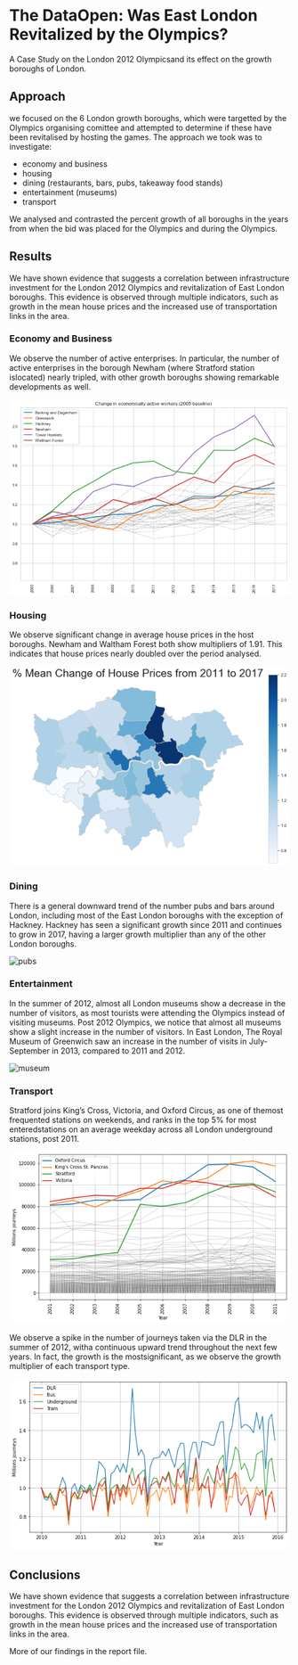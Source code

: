 # The DataOpen: Was East London Revitalized by the Olympics?
A Case Study on the London 2012 Olympicsand its effect on the growth boroughs of London.

## Approach 
we focused on the 6 London growth boroughs, which were targetted by the Olympics organising comittee and attempted to determine if these have been revitalised by hosting the games. The approach we took was to investigate: 
* economy and business
* housing
* dining (restaurants, bars, pubs, takeaway food stands) 
* entertainment (museums) 
* transport

We analysed and contrasted the percent growth of all boroughs in the years from when the bid was placed for the Olympics and during the Olympics.

## Results 
We have shown evidence that suggests a correlation between infrastructure investment for the London 2012 Olympics and revitalization of East London boroughs. This evidence is observed through multiple indicators, such as growth in the mean house prices and the increased use of transportation links in the area.

### Economy and Business
We observe the number of active enterprises. In particular,  the number of active enterprises in the borough Newham (where Stratford station islocated) nearly tripled, with other growth boroughs showing remarkable developments as well.


![econ](https://github.com/avaspataru/datathon/blob/master/plots/london_econ_f.png)

### Housing 
We observe significant change in average house prices in the host boroughs. Newham and Waltham Forest both show multipliers of 1.91. This indicates that house prices nearly doubled over the period analysed.


![house](https://github.com/avaspataru/datathon/blob/master/plots/house_growth_2011.png)

### Dining
There is a general downward trend of the number pubs and bars around London, including most of the East London boroughs with the exception of Hackney. Hackney has seen a significant growth since 2011 and continues to grow in 2017, having a larger growth multiplier than any of the other London boroughs.


![pubs](https://github.com/avaspataru/datathon/blob/master/plots/pubs_units_multiplier_2011.png)

### Entertainment
In the summer of 2012, almost all London museums show a decrease in the number of visitors, as most tourists were attending the Olympics instead of visiting museums. Post 2012 Olympics, we notice that almost all museums show a slight increase in the number of visitors. In East London, The Royal Museum of Greenwich saw an increase in the number of visits in July-September in 2013, compared to 2011 and 2012.


![museum](https://github.com/avaspataru/datathon/blob/master/plots/Royal_Museum_Greenwich_Visits.png)

### Transport 
Stratford joins King’s Cross, Victoria, and Oxford Circus, as one of themost frequented stations on weekends, and ranks in the top 5% for most enteredstations on an average weekday across all London underground stations, post 2011. 


![stratford](https://github.com/avaspataru/datathon/blob/master/plots/underground_units_all_saturday.png)

We observe a spike in the number of journeys taken via the DLR in the summer of 2012, witha continuous upward trend throughout the next few years.  In fact, the growth is the mostsignificant, as we observe the growth multiplier of each transport type.


![dlr](https://github.com/avaspataru/datathon/blob/master/plots/dlr_bus_ug_tram_across_the_years.png)


## Conclusions
We have shown evidence that suggests a correlation between infrastructure investment for the  London  2012  Olympics  and  revitalization  of  East  London  boroughs.   This  evidence  is observed through multiple indicators, such as growth in the mean house prices and the increased use of transportation links in the area.

More of our findings in the report file. 
